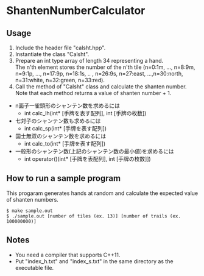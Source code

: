 # ShantenNumberCalculator

## Usage
1. Include the header file "calsht.hpp".
2. Instantiate the class "Calsht".
3. Prepare an int type array of length 34 representing a hand.<br>
The n'th element stores the number of the n'th tile (n=0:1m, ..., n=8:9m, n=9:1p, ..., n=17:9p, n=18:1s, .. , n=26:9s, n=27:east, ...,n=30:north, n=31:white, n=32:green, n=33:red).
3. Call the method of "Calsht" class and calculate the shanten number. Note that each method returns a value of shanten number + 1.

  - n面子一雀頭形のシャンテン数を求めるには
    - int calc_lh(int* [手牌を表す配列], int [手牌の枚数])
  - 七対子のシャンテン数も求めるには
    - int calc_sp(int* [手牌を表す配列])
  - 国士無双のシャンテン数を求めるには
    - int calc_to(int* [手牌を表す配列])
  - 一般形のシャンテン数(上記のシャンテン数の最小値)を求めるには
    - int operator()(int* [手牌を表配列], int [手牌の枚数]])

## How to run a sample program
This progaram generates hands at random and calculate the expected value of shanten numbers.
~~~shell{
$ make sample.out
$ ./sample.out [number of tiles (ex. 13)] [number of trails (ex. 100000000)]
~~~
## Notes
- You need a compiler that supports C++11.
- Put "index_h.txt" and "index_s.txt" in the same directory as the executable file.
